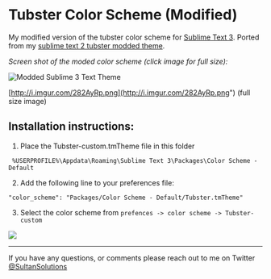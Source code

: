 # Tubster Color Scheme (Modified) 


My modified version of the tubster color scheme for <a href="https://www.sublimetext.com/">Sublime Text 3</a>. Ported from my <a href="https://github.com/samersultan/sublime-text-2-color-scheme">sublime text 2 tubster modded theme</a>.



*Screen shot of the moded color scheme (click image for full size):*



![Modded Sublime 3 Text Theme](http://i.imgur.com/282AyRpl.jpg)

[http://i.imgur.com/282AyRp.png](http://i.imgur.com/282AyRp.png") (full size image)



## Installation instructions:

1) Place the Tubster-custom.tmTheme file in this folder

`
%USERPROFILE%\Appdata\Roaming\Sublime Text 3\Packages\Color Scheme - Default`




2) Add the following line to your preferences file: 


`"color_scheme": "Packages/Color Scheme - Default/Tubster.tmTheme"`


3) Select the color scheme from 
`
prefences -> color scheme -> Tubster-custom `

![](http://i.imgur.com/OxRkqGVl.jpg)

----

If you have any questions, or comments please reach out to me on Twitter <a href="https://twitter.com/sultansolutions"> @SultanSolutions </a> 





